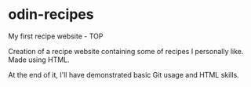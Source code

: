# odin-recipes
My first recipe website - TOP

Creation of a recipe website containing some of recipes I personally like. Made using HTML.

At the end of it, I'll have demonstrated basic Git usage and HTML skills.